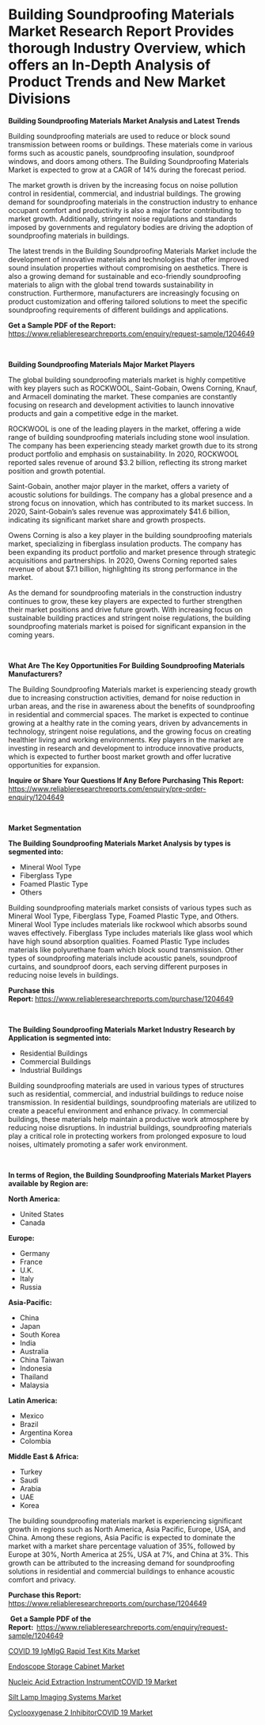 <p><h1>Building Soundproofing Materials Market Research Report Provides thorough Industry Overview, which offers an In-Depth Analysis of Product Trends and New Market Divisions</h1></p><p><strong>Building Soundproofing Materials Market Analysis and Latest Trends</strong></p>
<p><p>Building soundproofing materials are used to reduce or block sound transmission between rooms or buildings. These materials come in various forms such as acoustic panels, soundproofing insulation, soundproof windows, and doors among others. The Building Soundproofing Materials Market is expected to grow at a CAGR of 14% during the forecast period. </p><p>The market growth is driven by the increasing focus on noise pollution control in residential, commercial, and industrial buildings. The growing demand for soundproofing materials in the construction industry to enhance occupant comfort and productivity is also a major factor contributing to market growth. Additionally, stringent noise regulations and standards imposed by governments and regulatory bodies are driving the adoption of soundproofing materials in buildings.</p><p>The latest trends in the Building Soundproofing Materials Market include the development of innovative materials and technologies that offer improved sound insulation properties without compromising on aesthetics. There is also a growing demand for sustainable and eco-friendly soundproofing materials to align with the global trend towards sustainability in construction. Furthermore, manufacturers are increasingly focusing on product customization and offering tailored solutions to meet the specific soundproofing requirements of different buildings and applications.</p></p>
<p><strong>Get a Sample PDF of the Report:&nbsp;</strong> <a href="https://www.reliableresearchreports.com/enquiry/request-sample/1204649">https://www.reliableresearchreports.com/enquiry/request-sample/1204649</a></p>
<p>&nbsp;</p>
<p><strong>Building Soundproofing Materials Major Market Players</strong></p>
<p><p>The global building soundproofing materials market is highly competitive with key players such as ROCKWOOL, Saint-Gobain, Owens Corning, Knauf, and Armacell dominating the market. These companies are constantly focusing on research and development activities to launch innovative products and gain a competitive edge in the market. </p><p>ROCKWOOL is one of the leading players in the market, offering a wide range of building soundproofing materials including stone wool insulation. The company has been experiencing steady market growth due to its strong product portfolio and emphasis on sustainability. In 2020, ROCKWOOL reported sales revenue of around $3.2 billion, reflecting its strong market position and growth potential.</p><p>Saint-Gobain, another major player in the market, offers a variety of acoustic solutions for buildings. The company has a global presence and a strong focus on innovation, which has contributed to its market success. In 2020, Saint-Gobain’s sales revenue was approximately $41.6 billion, indicating its significant market share and growth prospects.</p><p>Owens Corning is also a key player in the building soundproofing materials market, specializing in fiberglass insulation products. The company has been expanding its product portfolio and market presence through strategic acquisitions and partnerships. In 2020, Owens Corning reported sales revenue of about $7.1 billion, highlighting its strong performance in the market.</p><p>As the demand for soundproofing materials in the construction industry continues to grow, these key players are expected to further strengthen their market positions and drive future growth. With increasing focus on sustainable building practices and stringent noise regulations, the building soundproofing materials market is poised for significant expansion in the coming years.</p></p>
<p>&nbsp;</p>
<p><strong>What Are The Key Opportunities For Building Soundproofing Materials Manufacturers?</strong></p>
<p><p>The Building Soundproofing Materials market is experiencing steady growth due to increasing construction activities, demand for noise reduction in urban areas, and the rise in awareness about the benefits of soundproofing in residential and commercial spaces. The market is expected to continue growing at a healthy rate in the coming years, driven by advancements in technology, stringent noise regulations, and the growing focus on creating healthier living and working environments. Key players in the market are investing in research and development to introduce innovative products, which is expected to further boost market growth and offer lucrative opportunities for expansion.</p></p>
<p><strong>Inquire or Share Your Questions If Any Before Purchasing This Report:</strong> <a href="https://www.reliableresearchreports.com/enquiry/pre-order-enquiry/1204649">https://www.reliableresearchreports.com/enquiry/pre-order-enquiry/1204649</a></p>
<p>&nbsp;</p>
<p><strong>Market Segmentation</strong></p>
<p><strong>The Building Soundproofing Materials Market Analysis by types is segmented into:</strong></p>
<p><ul><li>Mineral Wool Type</li><li>Fiberglass Type</li><li>Foamed Plastic Type</li><li>Others</li></ul></p>
<p><p>Building soundproofing materials market consists of various types such as Mineral Wool Type, Fiberglass Type, Foamed Plastic Type, and Others. Mineral Wool Type includes materials like rockwool which absorbs sound waves effectively. Fiberglass Type includes materials like glass wool which have high sound absorption qualities. Foamed Plastic Type includes materials like polyurethane foam which block sound transmission. Other types of soundproofing materials include acoustic panels, soundproof curtains, and soundproof doors, each serving different purposes in reducing noise levels in buildings.</p></p>
<p><strong>Purchase this Report:&nbsp;</strong><a href="https://www.reliableresearchreports.com/purchase/1204649">https://www.reliableresearchreports.com/purchase/1204649</a></p>
<p>&nbsp;</p>
<p><strong>The Building Soundproofing Materials Market Industry Research by Application is segmented into:</strong></p>
<p><ul><li>Residential Buildings</li><li>Commercial Buildings</li><li>Industrial Buildings</li></ul></p>
<p><p>Building soundproofing materials are used in various types of structures such as residential, commercial, and industrial buildings to reduce noise transmission. In residential buildings, soundproofing materials are utilized to create a peaceful environment and enhance privacy. In commercial buildings, these materials help maintain a productive work atmosphere by reducing noise disruptions. In industrial buildings, soundproofing materials play a critical role in protecting workers from prolonged exposure to loud noises, ultimately promoting a safer work environment.</p></p>
<p>&nbsp;</p>
<p><strong>In terms of Region, the Building Soundproofing Materials Market Players available by Region are:</strong></p>
<p>
    <p> <strong> North America: </strong>
        <ul>
            <li>United States</li>
            <li>Canada</li>
        </ul>
        </p> 
    <p> <strong> Europe: </strong>
        <ul>
            <li>Germany</li>
            <li>France</li>
            <li>U.K.</li>
            <li>Italy</li>
            <li>Russia</li>
        </ul>
        </p> 
    <p> <strong> Asia-Pacific: </strong>
        <ul>
            <li>China</li>
            <li>Japan</li>
            <li>South Korea</li>
            <li>India</li>
            <li>Australia</li>
            <li>China Taiwan</li>
            <li>Indonesia</li>
            <li>Thailand</li>
            <li>Malaysia</li>
        </ul>
        </p> 
    <p> <strong> Latin America: </strong>
        <ul>
            <li>Mexico</li>
            <li>Brazil</li>
            <li>Argentina Korea</li>
            <li>Colombia</li>
        </ul>
        </p> 
    <p> <strong> Middle East & Africa: </strong>
        <ul>
            <li>Turkey</li>
            <li>Saudi</li>
            <li>Arabia</li>
            <li>UAE</li>
            <li>Korea</li>
        </ul>
    </p>
    </p>
<p><p>The building soundproofing materials market is experiencing significant growth in regions such as North America, Asia Pacific, Europe, USA, and China. Among these regions, Asia Pacific is expected to dominate the market with a market share percentage valuation of 35%, followed by Europe at 30%, North America at 25%, USA at 7%, and China at 3%. This growth can be attributed to the increasing demand for soundproofing solutions in residential and commercial buildings to enhance acoustic comfort and privacy.</p></p>
<p><strong>Purchase this Report: </strong><a href="https://www.reliableresearchreports.com/purchase/1204649">https://www.reliableresearchreports.com/purchase/1204649</a></p>
<p>&nbsp;<strong>Get a Sample PDF of the Report:&nbsp;&nbsp;</strong><a href="https://www.reliableresearchreports.com/enquiry/request-sample/1204649">https://www.reliableresearchreports.com/enquiry/request-sample/1204649</a></p>
<p><strong></strong></p>
<p><p><a href="https://medium.com/@teresalittle41/covid-19-igmigg-rapid-test-kits-market-trends-forecast-and-competitive-analysis-to-2031-6fbccd5b297e">COVID 19 IgMIgG Rapid Test Kits Market</a></p><p><a href="https://medium.com/@emilywong49/endoscope-storage-cabinet-market-trends-forecast-and-competitive-analysis-to-2031-4ba4b87768c0">Endoscope Storage Cabinet Market</a></p><p><a href="https://medium.com/@teresalittle41/nucleic-acid-extraction-instrumentcovid-19-market-insight-market-trends-growth-forecasted-from-abec1acdc162">Nucleic Acid Extraction InstrumentCOVID 19 Market</a></p><p><a href="https://medium.com/@teresalittle41/silt-lamp-imaging-systems-market-insight-market-trends-growth-forecasted-from-2024-to-2031-b6533ae4531e">Silt Lamp Imaging Systems Market</a></p><p><a href="https://medium.com/@emilywong49/cyclooxygenase-2-inhibitorcovid-19-market-research-report-its-history-and-forecast-2024-to-2031-8690fb46a962">Cyclooxygenase 2 InhibitorCOVID 19 Market</a></p></p>
